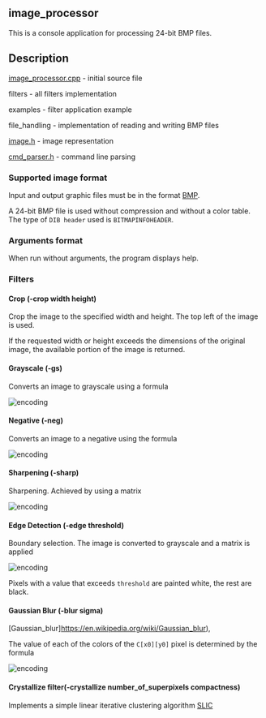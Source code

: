 ## image_processor

This is a console application for processing 24-bit BMP files.

## Description

[image_processor.cpp](https://github.com/A1darI/image_processor/blob/012ecaeb51d8c96ae99dc8248fb0e9c9dace86e8/image_processor.cpp) - initial source file

filters - all filters implementation

examples - filter application example

file_handling - implementation of reading and writing BMP files

[image.h](https://github.com/A1darI/image_processor/blob/bb41d152d47e1a3b0ba57b9ae46dad3ac8549dbf/image.h) - image representation

[cmd_parser.h](https://github.com/A1darI/image_processor/blob/bb41d152d47e1a3b0ba57b9ae46dad3ac8549dbf/cmd_parser.h) - command line parsing


### Supported image format

Input and output graphic files must be in the format [BMP](http://en.wikipedia.org/wiki/BMP_file_format).

A 24-bit BMP file is used without compression and without a color table. The type of `DIB header` used is `BITMAPINFOHEADER`.

### Arguments format

When run without arguments, the program displays help.

### Filters

#### Crop (-crop width height)
Crop the image to the specified width and height. The top left of the image is used.

If the requested width or height exceeds the dimensions of the original image, the available portion of the image is returned.

#### Grayscale (-gs)
Converts an image to grayscale using a formula

![encoding](https://latex.codecogs.com/svg.image?R'%20=%20G'%20=%20B'%20=0.299%20R%20&plus;%200%20.587%20G%20&plus;%200%20.%20114%20B)

#### Negative (-neg)
Converts an image to a negative using the formula

![encoding](https://latex.codecogs.com/svg.image?R'%20=%201%20-%20R,%20G'%20=%201%20-%20G,%20B'%20=%201%20-%20B)

#### Sharpening (-sharp)
Sharpening. Achieved by using a matrix

![encoding](https://latex.codecogs.com/svg.image?%5Cbegin%7Bbmatrix%7D%20&%20-1%20&%20%20%5C%5C-1%20&%205%20&%20-1%20%5C%5C%20&%20-1%20&%20%20%5C%5C%5Cend%7Bbmatrix%7D)

#### Edge Detection (-edge threshold)
Boundary selection. The image is converted to grayscale and a matrix is applied

![encoding](https://latex.codecogs.com/svg.image?%5Cbegin%7Bbmatrix%7D%20&%20-1%20&%20%20%5C%5C-1%20&%204%20&%20-1%20%5C%5C%20&%20-1%20&%20%20%5C%5C%5Cend%7Bbmatrix%7D)

Pixels with a value that exceeds `threshold` are painted white, the rest are black.

#### Gaussian Blur (-blur sigma)
[Gaussian_blur]https://en.wikipedia.org/wiki/Gaussian_blur),

The value of each of the colors of the `C[x0][y0]` pixel is determined by the formula

![encoding](https://latex.codecogs.com/svg.image?C%5Bx_0%5D%5By_0%5D%20=%20%5Csum_%7Bx=0,y=0%7D%5E%7Bwidth-1,%20height-1%7DC%5Bx%5D%5By%5D%5Cfrac%7B1%7D%7B%5Csqrt%5B%5D%7B2%5Cpi%5Csigma%5E2%7D%7De%5E%7B-%5Cfrac%7B%5Cleft%7Cx_o-x%5Cright%7C%5E2%20&plus;%20%5Cleft%7Cy_o-y%5Cright%7C%5E2%7D%7B2%5Csigma%5E2%7D%7D)

#### Crystallize filter(-crystallize number_of_superpixels compactness)
Implements a simple linear iterative clustering algorithm [SLIC](https://www.iro.umontreal.ca/~mignotte/IFT6150/Articles/SLIC_Superpixels.pdf)

